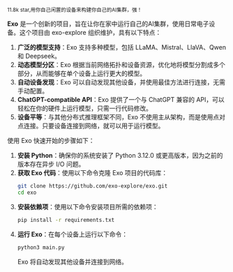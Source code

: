 <small>11.8k star,用你自己闲置的设备来构建你自己的AI集群，强！</small>

**Exo** 是一个创新的项目，旨在让你在家中运行自己的AI集群，使用日常电子设备。这个项目由 exo-explore 组织维护，具有以下特点：

1. **广泛的模型支持**：Exo 支持多种模型，包括 LLaMA、Mistral、LlaVA、Qwen 和 Deepseek。
2. **动态模型分区**：Exo 根据当前网络拓扑和设备资源，优化地将模型分割成多个部分，从而能够在单个设备上运行更大的模型。
3. **自动设备发现**：Exo 可以自动发现其他设备，并使用最佳方法进行连接，无需手动配置。
4. **ChatGPT-compatible API**：Exo 提供了一个与 ChatGPT 兼容的 API，可以轻松在你的硬件上运行模型，只需一行代码修改。
5. **设备平等**：与其他分布式推理框架不同，Exo 不使用主从架构，而是使用点对点连接。只要设备连接到网络，就可以用于运行模型。

使用 Exo 快速开始的步骤如下：

1. **安装 Python**：确保你的系统安装了 Python 3.12.0 或更高版本，因为之前的版本存在异步 I/O 问题。
2. **获取 Exo 代码**：使用以下命令克隆 Exo 项目的代码库：
   ```bash
   git clone https://github.com/exo-explore/exo.git
   cd exo
   ```
3. **安装依赖项**：使用以下命令安装项目所需的依赖项：
   ```bash
   pip install -r requirements.txt
   ```
4. **运行 Exo**：在每个设备上运行以下命令：
   ```bash
   python3 main.py
   ```
   Exo 将自动发现其他设备并连接到网络。



